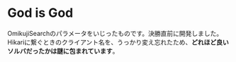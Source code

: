# God is God
OmikujiSearchのパラメータをいじったものです。決勝直前に開発しました。
Hikariに繋ぐときのクライアント名を、うっかり変え忘れたため、**どれほど良いソルバだったかは謎に包まれています**。
